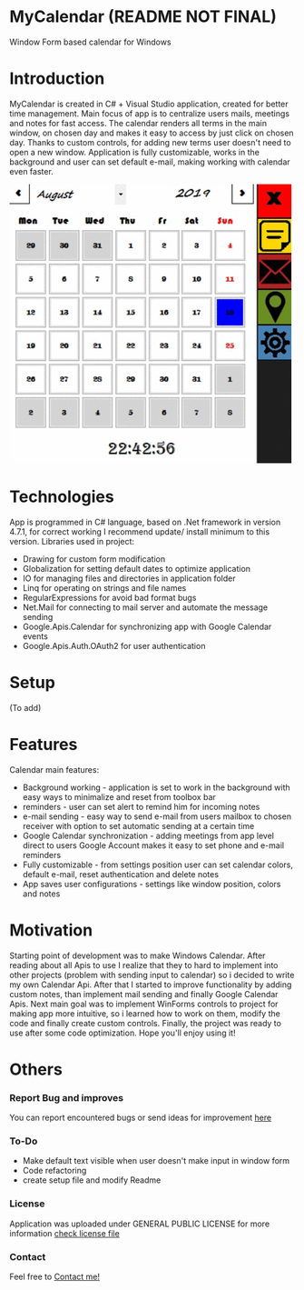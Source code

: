 # MyCalendar (README NOT FINAL)
 Window Form based calendar for Windows
 
# Introduction

MyCalendar is created in C# + Visual Studio application, created for better time management. Main focus of app is to centralize users mails, meetings and notes for fast access. The calendar renders all terms in the main window, on chosen day and makes it easy to access by just click on chosen day. Thanks to custom controls, for adding new terms user doesn't need to open a new window. Application is fully customizable, works in the background and user can set default e-mail, making working with calendar even faster.

![](Calendarexample.gif)

# Technologies

App is programmed in C# language, based on .Net framework in version 4.7.1, for correct working I recommend update/ install minimum to this version. Libraries used in project:
* Drawing for custom form modification
* Globalization for setting default dates to optimize application
* IO for managing files and directories in application folder
* Linq for operating on strings and file names
* RegularExpressions for avoid bad format bugs
* Net.Mail for connecting to mail server and automate the message sending
* Google.Apis.Calendar for synchronizing app with Google Calendar events
* Google.Apis.Auth.OAuth2 for user authentication

# Setup

(To add)

# Features

Calendar main features:

* Background working - application is set to work in the background with easy ways to minimalize and reset from toolbox bar
* reminders - user can set alert to remind him for incoming notes 
* e-mail sending - easy way to send e-mail from users mailbox to chosen receiver with option to set automatic sending at a certain time
* Google Calendar synchronization - adding meetings from app level direct to users Google Account makes it easy to set phone and e-mail reminders
* Fully customizable - from settings position user can set calendar colors, default e-mail, reset authentication and delete notes
* App saves user configurations - settings like window position, colors and notes

# Motivation

Starting point of development was to make Windows Calendar. After reading about all Apis to use I realize that they to hard to implement into other projects (problem with sending input to calendar) so i decided to write my own Calendar Api. After that I started to improve functionality by adding custom notes, than implement mail sending and finally Google Calendar Apis. Next main goal was to implement WinForms controls to project for making app more intuitive, so i learned how to work on them, modify the code and finally create custom controls. Finally, the project was ready to use after some code optimization. Hope you'll enjoy using it!

# Others

### Report Bug and improves

You can report encountered bugs or send ideas for improvement [here](https://github.com/TomaszOrpik/MyCalendar/issues/new)

### To-Do

* Make default text visible when user doesn't make input in window form
* Code refactoring
* create setup file and modify Readme

### License

Application was uploaded under GENERAL PUBLIC LICENSE for more information [check license file](https://github.com/TomaszOrpik/Music-Player/blob/master/LICENSE)

### Contact

Feel free to [Contact me!](https://github.com/TomaszOrpik)

